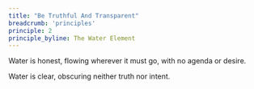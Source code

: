 ```yaml
---
title: "Be Truthful And Transparent"
breadcrumb: 'principles'
principle: 2
principle_byline: The Water Element
---
```


Water is honest, flowing wherever it must go, with no agenda or desire.

Water is clear, obscuring neither truth nor intent.
